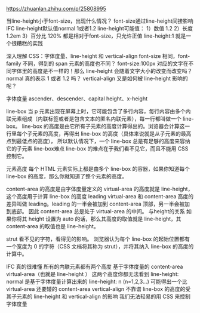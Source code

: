 https://zhuanlan.zhihu.com/p/25808995

当line-height小于font-size，出现什么情况？
font-size通过line-height间接影响IFC
line-height默认值normal 1或者1.2
line-height可能值：
1）数值  1.2
2）长度  1.2em
3）百分比  120%
都是相对于font-size，只允许正值
line-height:1 就是一个很糟糕的实践


深入理解 CSS：字体度量、line-height 和 vertical-align
font-size 相同，font-family 不同，得到的 span 元素的高度也不同？
font-size:100px 对应的文字在不同字体里的高度是不一样的！那么 line-height 会随着文字大小的改变而改变吗？
normal 真的表示 1 或者 1.2 吗？
vertical-align 又是如何被 line-height 影响的呢？


字体度量
ascender、descender、capital height、x-height


line-box
当 p 元素出现在屏幕上时，它可能包含了多行内容，每行内容由多个内联元素组成（内联标签或者是包含文本的匿名内联元素），每一行都叫做一个 line-box。
line-box 的高度是由它所有子元素的高度计算得出的。浏览器会计算这一行里每个子元素的高度，再得出 line-box 的高度（具体来说就是从子元素的最高点到最低点的高度），
所以默认情况下，一个 line-box 总是有足够的高度来容纳它的子元素
line-box难点
line-box 的难点在于我们看不见它，而且不能用 CSS 控制它。


元素高度
每个 HTML 元素实际上都是由多个 line-box 的容器，如果你知道每个 line-box 的高度，那么你就知道了整个元素的高度。


content-area 的高度是由字体度量定义的
virtual-area 的高度就是 line-height，这个高度用于计算 line-box 的高度
leading
virtual-area 和 content-area 高度的差异叫做 leading。leading 的一半会被加到 content-area 顶部，另一半会被加到底部。
因此 content-area 总是处于 virtual-area 的中间。
与height的关系
如果你将其 height 设置为 auto 的话，那么其高度的取值就是 line-height，其 content-area 的取值也是 line-height。


strut
看不见的字符，看得见的影响。
浏览器认为每个 line-box 的起始位置都有一个宽度为 0 的字符（CSS 文档将其称为 strut），并将其纳入 line-box 的高度的计算中。











IFC 真的很难懂
所有的内联元素都有两个高度
    基于字体度量的 content-area
    virtual-area（也就是 line-height ）
    这两个高度你都无法看到
line-height: normal 是基于字体度量计算出来的
line-height: n (n=1,2,3…) 可能得出一个比 virtual-area 还要矮的 content-area
vertical-align 不靠谱
line-box 的高度的受其子元素的 line-height 和 vertical-align 的影响
我们无法轻易的用 CSS 来控制字体度量
